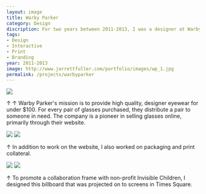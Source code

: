 ```yaml
---
layout: image
title: Warby Parker
category: Design
discription: For two years between 2011-2013, I was a designer at Warby Parker, an online eyewear startup in New York City. As a part of the small team, I helped work on all aspects of the company's design, focusing primarily on the e-commerce site, but also special marketing pages, print collateral, and select brand pieces.
tags:
- Design
- Interactive
- Print
- Branding
year: 2011-2013
image: http://www.jarrettfuller.com/portfolio/images/wp_1.jpg
permalink: /projects/warbyparker
---
```


<img src="http://www.jarrettfuller.com/portfolio/images/wp_1.jpg">

<div class="images-right">
<p>&uarr; &uarr; Warby Parker's mission is to provide high quality, designer eyewear for under $100. For every pair of glasses purchased, they distribute a pair to someone in need. The company is a pioneer in selling glasses online, primarily through their website.</p></div>
<section class="clear"></section>

<img src="http://www.jarrettfuller.com/portfolio/images/wp_2.jpg">
<img src="http://www.jarrettfuller.com/portfolio/images/wp_3.jpg">

<div class="images-right">
<p>&uarr; In addition to work on the website, I also worked on packaging and print collateral.</p></div>
<section class="clear"></section>

<img src="http://www.jarrettfuller.com/portfolio/images/wp_4.jpg">
<img src="http://www.jarrettfuller.com/portfolio/images/wp_5.jpg">
<div class="images-right">
<p>&uarr; To promote a collaboration frame with non-profit Invisible Children, I designed this billboard that was projected on to screens in Times Square.</p></div>
